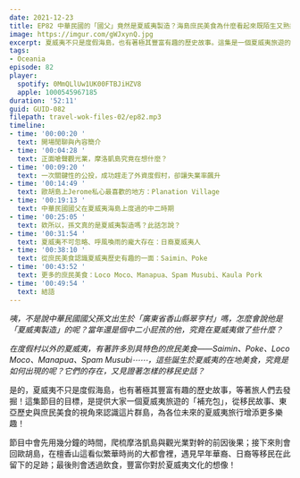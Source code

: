 ```yaml
---
date: 2021-12-23
title: EP82 中華民國的「國父」竟然是夏威夷製造？海島庶民美食為什麼看起來既陌生又熟悉？拒絕觀光客的海島到底在想什麼？之夏威夷補充包
image: https://imgur.com/gWJxynQ.jpg
excerpt: 夏威夷不只是度假海島，也有著極其豐富有趣的歷史故事。這集是一個夏威夷旅遊的「補充包」，從移民故事、東亞歷史與庶民美食的視角來認識這片群島，為各位未來的夏威夷旅行增添更多樂趣！想知道當年中二屁孩孫文究竟在這裡幹嘛、日裔移民如何改寫群島歷史、有什麼平價又有特色的庶民美食，這集給他聽下去就對啦！
tags:
- Oceania
episode: 82
player:
  spotify: 0MmQLlUw1UK00FTBJiHZV8
  apple: 1000545967185
duration: '52:11'
guid: GUID-082
filepath: travel-wok-files-02/ep82.mp3
timeline:
- time: '00:00:20 '
  text: 開場閒聊與內容簡介
- time: '00:04:28 '
  text: 正面嗆聲觀光業，摩洛凱島究竟在想什麼？
- time: '00:09:20 '
  text: 一次關鍵性的公投，成功趕走了外資度假村，卻讓失業率飆升
- time: '00:14:49 '
  text: 歐胡島上Jerome私心最喜歡的地方：Planation Village
- time: '00:19:13 '
  text: 中華民國國父在夏威夷海島上度過的中二時期
- time: '00:25:05 '
  text: 欸所以，孫文真的是夏威夷製造嗎？此話怎說？
- time: '00:31:54 '
  text: 夏威夷不可忽略、呼風喚雨的龐大存在：日裔夏威夷人
- time: '00:38:10 '
  text: 從庶民美食認識夏威夷歷史有趣的一面：Saimin、Poke
- time: '00:43:52 '
  text: 更多的庶民美食：Loco Moco、Manapua、Spam Musubi、Kaula Pork
- time: '00:49:54 '
  text: 結語
---
```

*咦，不是說中華民國國父孫文出生於「廣東省香山縣翠亨村」嗎，怎麼會說他是「夏威夷製造」的呢？當年還是個中二小屁孩的他，究竟在夏威夷做了些什麼？*

*在度假村以外的夏威夷，有著許多別具特色的庶民美食——Saimin、Poke、Loco Moco、Manapua、Spam Musubi⋯⋯，這些誕生於夏威夷的在地美食，究竟是如何出現的呢？它們的存在，又見證著怎樣的移民史話？*

是的，夏威夷不只是度假海島，也有著極其豐富有趣的歷史故事，等著旅人們去發掘！這集節目的目標，是提供大家一個夏威夷旅遊的「補充包」，從移民故事、東亞歷史與庶民美食的視角來認識這片群島，為各位未來的夏威夷旅行增添更多樂趣！

節目中會先用幾分鐘的時間，爬梳摩洛凱島與觀光業對幹的前因後果；接下來則會回歐胡島，在檀香山這看似繁華時尚的大都會裡，遇見早年華裔、日裔等移民在此留下的足跡；最後則會透過飲食，豐富你對於夏威夷文化的想像！

